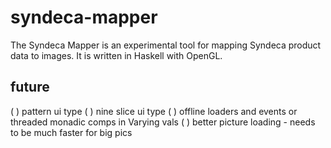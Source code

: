 syndeca-mapper
==============
The Syndeca Mapper is an experimental tool for mapping Syndeca product data to
images. It is written in Haskell with OpenGL.

future
------
( ) pattern ui type 
( ) nine slice ui type
( ) offline loaders and events or threaded monadic comps in Varying vals
( ) better picture loading - needs to be much faster for big pics

